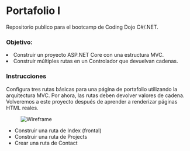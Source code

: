 # Portafolio I

Repositorio publico para el bootcamp de Coding Dojo C#/.NET.

<h3>Objetivo:</h3>
    <li>Construir un proyecto ASP.NET Core con una estructura MVC.​​​​​</li>
    <li>Construir múltiples rutas en un Controlador que devuelvan cadenas.​​​​</li>

<h3>Instrucciones</h3>

<p>Configura tres rutas básicas para una página de portafolio utilizando la arquitectura MVC. Por ahora, las rutas deben devolver valores de cadena. Volveremos a este proyecto después de aprender a renderizar páginas HTML reales.​​​​<p>

<figure>
<img src="https://assets.codingdojo.com/boomyeah2015/codingdojo/curriculum/content/chapter/1663012849__PortfolioI.png" alt="Wireframe">
</figure>

<ul>
    <li>Construir una ruta de Index (frontal)</li>
    <li>Construir una ruta de Projects</li>
    <li>Crear una ruta de Contact</li>
</ul>

